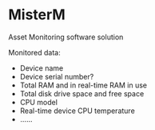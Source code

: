 # MisterM
Asset Monitoring software solution 

Monitored data: <br>
- Device name
- Device serial number?
- Total RAM and in real-time RAM in use
- Total disk drive space and free space
- CPU model
- Real-time device CPU temperature 
- ......
 
 
